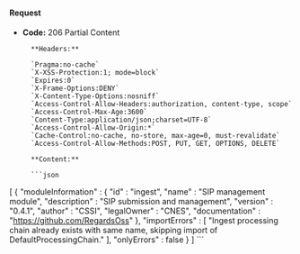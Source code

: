 #### Request

* **Code:** 206 Partial Content

        **Headers:**

        `Pragma:no-cache`
        `X-XSS-Protection:1; mode=block`
        `Expires:0`
        `X-Frame-Options:DENY`
        `X-Content-Type-Options:nosniff`
        `Access-Control-Allow-Headers:authorization, content-type, scope`
        `Access-Control-Max-Age:3600`
        `Content-Type:application/json;charset=UTF-8`
        `Access-Control-Allow-Origin:*`
        `Cache-Control:no-cache, no-store, max-age=0, must-revalidate`
        `Access-Control-Allow-Methods:POST, PUT, GET, OPTIONS, DELETE`

        **Content:**

        ```json
    
[ {
  "moduleInformation" : {
    "id" : "ingest",
    "name" : "SIP management module",
    "description" : "SIP submission and management",
    "version" : "0.4.1",
    "author" : "CSSI",
    "legalOwner" : "CNES",
    "documentation" : "https://github.com/RegardsOss"
  },
  "importErrors" : [ "Ingest processing chain already exists with same name, skipping import of DefaultProcessingChain." ],
  "onlyErrors" : false
} ]
        ```
